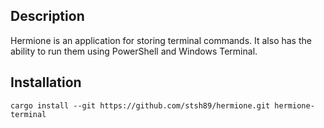 ## Description

Hermione is an application for storing terminal commands. It also has the ability to run them using PowerShell and Windows Terminal.

## Installation

```pwsh
cargo install --git https://github.com/stsh89/hermione.git hermione-terminal
```
